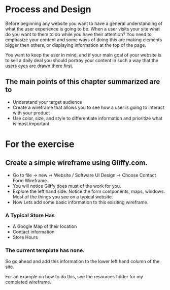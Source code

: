 # Process and Design
Before beginning any website you want to have a general understanding of what the user experience is going to be. When a user visits your site what do you want to them to do while you have their attention? You need to emphasize your content and some ways of doing this are making elements bigger then others, or displaying information at the top of the page. 

You want to keep the user in mind, and if your main goal of your website is to sell a daily deal you should portray your content in such a way that the users eyes are drawn there first.

## The main points of this chapter summarized are to

* Understand your target audience
* Create a wireframe that allows you to see how a user is going to interact with your product
* Use color, size, and style to differentiate information and prioritize what is most important

# For the exercise 
## Create a simple wireframe using Gliffy.com.

* Go to file -> new -> Website / Software UI Design -> Choose Contact Form Wireframe.
* You will notice Gliffy does must of the work for you. 
* Explore the left hand side. Notice the form components, maps, windows. Most of the things you see on a typical website.
* Now Lets add some basic information to this exisiting wireframe.

### A Typical Store Has

* A Google Map of their location
* Contact information
* Store Hours

### The current template has none.

So go ahead and add this information to the lower left hand column of the site.

For an example on how to do this, see the resources folder for my completed wireframe.